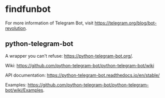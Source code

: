 # findfunbot
For more information of Telegram Bot, visit https://telegram.org/blog/bot-revolution.

## python-telegram-bot
A wrapper you can't refuse: https://python-telegram-bot.org/.

Wiki: https://github.com/python-telegram-bot/python-telegram-bot/wiki

API documentation: https://python-telegram-bot.readthedocs.io/en/stable/

Examples: https://github.com/python-telegram-bot/python-telegram-bot/wiki/Examples.
